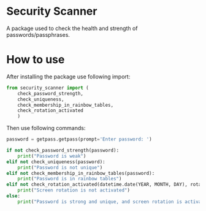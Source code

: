 # Security Scanner

A package used to check the health and strength of passwords/passphrases.

# How to use
After installing the package use following import:

```Python
from security_scanner import (
    check_password_strength,
    check_uniqueness,
    check_membership_in_rainbow_tables,
    check_rotation_activated
    )
```

Then use following commands:

```Python
password = getpass.getpass(prompt='Enter password: ')

if not check_password_strength(password):
    print("Password is weak")
elif not check_uniqueness(password):
    print("Password is not unique")
elif not check_membership_in_rainbow_tables(password):
    print("Password is in rainbow tables")
elif not check_rotation_activated(datetime.date(YEAR, MONTH, DAY), rotation_interval_days):
    print("Screen rotation is not activated")
else:
    print("Password is strong and unique, and screen rotation is activated")
````
